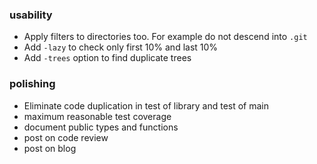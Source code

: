 ### usability

- Apply filters to directories too. For example do not descend into `.git`
- Add `-lazy` to check only first 10% and last 10%
- Add `-trees` option to find duplicate trees

### polishing

- Eliminate code duplication in test of library and test of main
- maximum reasonable test coverage
- document public types and functions
- post on code review
- post on blog
